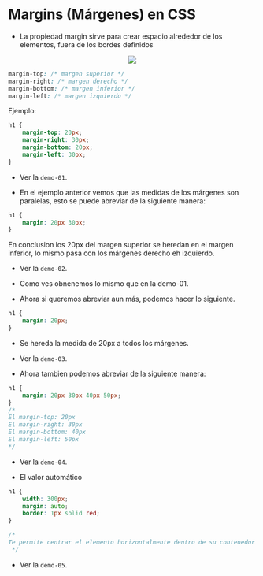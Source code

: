 # Margins (Márgenes)  en CSS

* La propiedad margin sirve para crear espacio alrededor de los elementos, fuera de los bordes definidos

<div style="text-align:center;">
    <img src="https://uniwebsidad.com/static/libros/imagenes/css/f0428.gif">
</div>

```css
margin-top: /* margen superior */
margin-right: /* margen derecho */
margin-bottom: /* margen inferior */
margin-left: /* margen izquierdo */
```
Ejemplo:

```css
h1 {
    margin-top: 20px;
    margin-right: 30px;
    margin-bottom: 20px;
    margin-left: 30px;
}
```
- Ver la ```demo-01```.

- En el ejemplo anterior vemos que las medidas de los márgenes son paralelas, esto se puede abreviar de la siguiente manera:

```css
h1 {
    margin: 20px 30px;
}
```
En conclusion los 20px del margen superior se heredan en el margen inferior, lo mismo pasa con los márgenes derecho eh izquierdo.

- Ver la ```demo-02```.

- Como ves obnenemos lo mismo que en la demo-01.

- Ahora si queremos abreviar aun más, podemos hacer lo siguiente.

```css
h1 {
    margin: 20px;
}
```

- Se hereda la medida de 20px a todos los márgenes.

- Ver la ```demo-03```.

* Ahora tambien podemos abreviar de la siguiente manera:

```css
h1 {
    margin: 20px 30px 40px 50px;
}
/*
El margin-top: 20px
El margin-right: 30px
El margin-bottom: 40px
El margin-left: 50px
*/
```

- Ver la ```demo-04```.

* El valor automático

```css
h1 {
    width: 300px;
    margin: auto;
    border: 1px solid red;
}

/*
Te permite centrar el elemento horizontalmente dentro de su contenedor
 */
```

- Ver la ```demo-05```.